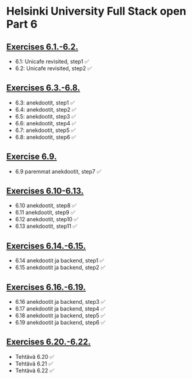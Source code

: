 # Helsinki University Full Stack open Part 6

## [Exercises 6.1.-6.2.](https://fullstackopen.com/osa6/flux_arkkitehtuuri_ja_redux#tehtavat-6-1-6-2)

- 6.1: Unicafe revisited, step1 ✅
- 6.2: Unicafe revisited, step2 ✅

## [Exercises 6.3.-6.8.](https://fullstackopen.com/osa6/flux_arkkitehtuuri_ja_redux#tehtavat-6-3-6-8)

- 6.3: anekdootit, step1 ✅
- 6.4: anekdootit, step2 ✅
- 6.5: anekdootit, step3 ✅
- 6.6: anekdootit, step4 ✅
- 6.7: anekdootit, step5 ✅
- 6.8: anekdootit, step6 ✅


## [Exercise 6.9.](https://fullstackopen.com/osa6/monta_reduseria#tehtava-6-9)

- 6.9 paremmat anekdootit, step7 ✅

## [Exercises 6.10-6.13.](https://fullstackopen.com/osa6/monta_reduseria#tehtavat-6-10-6-13)

- 6.10 anekdootit, step8 ✅
- 6.11 anekdootit, step9 ✅
- 6.12 anekdootit, step10 ✅
- 6.13 anekdootit, step11 ✅

## [Exercises 6.14.-6.15.](https://fullstackopen.com/osa6/redux_sovelluksen_kommunikointi_palvelimen_kanssa#tehtavat-6-14-6-15)

- 6.14 anekdootit ja backend, step1 ✅
- 6.15 anekdootit ja backend, step2 ✅

## [Exercises 6.16.-6.19.](https://fullstackopen.com/osa6/redux_sovelluksen_kommunikointi_palvelimen_kanssa#tehtavat-6-16-6-19)

- 6.16 anekdootit ja backend, step3 ✅
- 6.17 anekdootit ja backend, step4 ✅
- 6.18 anekdootit ja backend, step5 ✅
- 6.19 anekdootit ja backend, step6 ✅

## [Exercises 6.20.-6.22.](https://fullstackopen.com/osa6/react_query_use_reducer_ja_context#tehtavat-6-20-6-22)

- Tehtävä 6.20 ✅
- Tehtävä 6.21 ✅
- Tehtävä 6.22 ✅